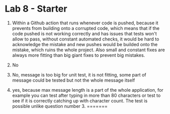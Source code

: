 # Lab 8 - Starter

1. Within a Github action that runs whenever code is pushed, because it prevents from building onto
a corrupted code, which means that if the code pushed is not working correctly and has issues that
tests won't allow to pass, without constant automated checks, it would be hard to acknowledge the
mistake and new pushes would be builded onto the mistake, which ruins the whole project. Also small
and constant fixes are always more fitting than big giant fixes to prevent big mistakes.

2. No

3. No, message is too big for unit test, it is not fitting, some part of message could be tested but not the whole message itself

4. yes, because max message length is a part of the whole application, for example you can test after typing in
more than 80 characters or test to see if it is correctly catching up with character count. The test is possible
unlike question number 3.
=======

